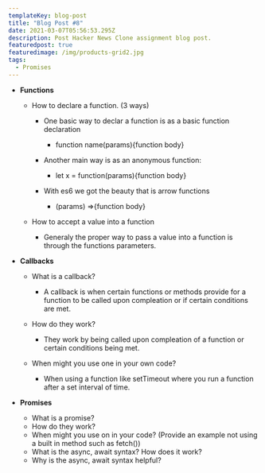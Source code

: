 ```yaml
---
templateKey: blog-post
title: "Blog Post #8"
date: 2021-03-07T05:56:53.295Z
description: Post Hacker News Clone assignment blog post.
featuredpost: true
featuredimage: /img/products-grid2.jpg
tags:
  - Promises
---
```



* **Functions**

  * How to declare a function. (3 ways)

    * One basic way to declar a function is as a basic function declaration

      * function name(params){function body}
    * Another main way is as an anonymous function:

      * let x = function(params){function body}
    * With es6 we got the beauty that is arrow functions

      * (params) =>{function body}


  * How to accept a value into a function

    * Generaly the proper way to pass a value into a function is through the functions parameters.
* **Callbacks**

  * What is a callback?

    * A callback is when certain functions or methods provide for a function to be called upon compleation or if certain conditions are met.
  * How do they work?

    * They work by being called upon compleation of a function or certain conditions being met.
  * When might you use one in your own code?

    * When using a function like setTimeout where you run a function after a set interval of time.
* **Promises**

  * What is a promise?
  * How do they work?
  * When might you use on in your code? (Provide an example not using a built in method such as fetch())
  * What is the async, await syntax? How does it work?
  * Why is the async, await syntax helpful?